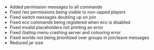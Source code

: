 - Added permission messages to all commands
- Fixed /ws permissions being visible to non-opped players
- Fixed switch messages doubling up on join
- Fixed eco commands being registered when eco is disabled
- Fixed invalid placeholders not printing an error
- Fixed /baltop menu crashing server and colouring error
- Fixed worlds not being prioritized over groups in join/leave messages
- Reduced jar size